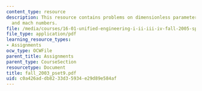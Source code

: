 ```yaml
---
content_type: resource
description: This resource contains problems on dimensionless parameters, and reynolds
  and mach numbers.
file: /media/courses/16-01-unified-engineering-i-ii-iii-iv-fall-2005-spring-2006/c0a426addb8233d35934e29d89e584af_fall_2003_pset9.pdf
file_type: application/pdf
learning_resource_types:
- Assignments
ocw_type: OCWFile
parent_title: Assignments
parent_type: CourseSection
resourcetype: Document
title: fall_2003_pset9.pdf
uid: c0a426ad-db82-33d3-5934-e29d89e584af
---
```

